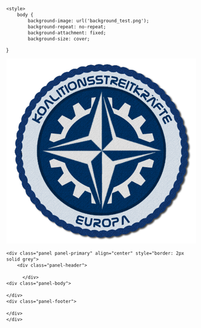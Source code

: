 <html>
<head>
	<meta charset='utf-8' />
	<meta name='viewport' content='width=device-width, user-scalable=no' />
	<title>KSE</title>
	
	<style>
		body {
  			background-image: url('background_test.png');
  			background-repeat: no-repeat;
  			background-attachment: fixed;
  			background-size: cover;
}
	</style>
</head>
<body>
	<div align="center">
		<img src="label_kse.png" alt="Label KSE"/>
	</div>
	  
	<div class="panel panel-primary" align="center" style="border: 2px solid grey">
        <div class="panel-header">
        
    	  </div>
	<div class="panel-body">
	 
	</div>
	<div class="panel-footer">
	
	</div>
	</div>
</body>
</html>